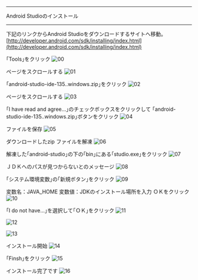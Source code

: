***
Android Studioのインストール
***

下記のリンクからAndroid Studioをダウンロードするサイトへ移動。  
[http://developer.android.com/sdk/installing/index.html](http://developer.android.com/sdk/installing/index.html)

｢Tools｣をクリック
![00](https://github.com/miyake-yasunaga/Android_Studio_INSTALL/blob/master/images/00.png)

ページをスクロールする
![01](https://github.com/miyake-yasunaga/Android_Studio_INSTALL/blob/master/images/01.png)

｢android-studio-ide-135..windows.zip｣をクリック
![02](https://github.com/miyake-yasunaga/Android_Studio_INSTALL/blob/master/images/02.png)

ページをスクロールする
![03](https://github.com/miyake-yasunaga/Android_Studio_INSTALL/blob/master/images/03.png)

｢I have read and agree...｣のチェックボックスをクリックして
｢android-studio-ide-135..windows.zip｣ボタンをクリック
![04](https://github.com/miyake-yasunaga/Android_Studio_INSTALL/blob/master/images/04.png)

ファイルを保存
![05](https://github.com/miyake-yasunaga/Android_Studio_INSTALL/blob/master/images/05.png)

ダウンロードしたzip	ファイルを解凍
![06](https://github.com/miyake-yasunaga/Android_Studio_INSTALL/blob/master/images/06.png)

解凍した｢android-studio｣の下の｢bin｣にある｢studio.exe｣をクリック
![07](https://github.com/miyake-yasunaga/Android_Studio_INSTALL/blob/master/images/07.png)

ＪＤＫへのパスが見つからないとのメッセージ
![08](https://github.com/miyake-yasunaga/Android_Studio_INSTALL/blob/master/images/08.png)

｢システム環境変数｣の｢新規ボタン｣をクリック
![09](https://github.com/miyake-yasunaga/Android_Studio_INSTALL/blob/master/images/09.png)

変数名：JAVA_HOME
変数値：JDKのインストール場所を入力
ＯＫをクリック
![10](https://github.com/miyake-yasunaga/Android_Studio_INSTALL/blob/master/images/10.png)

｢I do not have...｣を選択して｢ＯＫ｣をクリック
![11](https://github.com/miyake-yasunaga/Android_Studio_INSTALL/blob/master/images/11.png)

![12](https://github.com/miyake-yasunaga/Android_Studio_INSTALL/blob/master/images/12.png)

![13](https://github.com/miyake-yasunaga/Android_Studio_INSTALL/blob/master/images/13.png)

インストール開始
![14](https://github.com/miyake-yasunaga/Android_Studio_INSTALL/blob/master/images/14.png)

｢Finsh｣をクリック
![15](https://github.com/miyake-yasunaga/Android_Studio_INSTALL/blob/master/images/15.png)

インストール完了です
![16](https://github.com/miyake-yasunaga/Android_Studio_INSTALL/blob/master/images/16.png)

